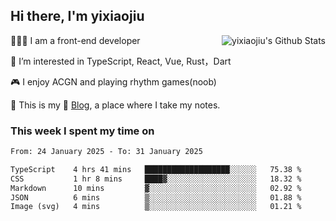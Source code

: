 ## Hi there, I'm yixiaojiu

<img align="right" src="https://bad-apple-github-readme.vercel.app/api?show_icons=true&hide_title=true&hide_rank=true&count_private=true&show_bg=1&username=yixiaojiu" alt="yixiaojiu's Github Stats"/>

🧑🏻‍💻 I am a front-end developer

👀 I’m interested in TypeScript, React, Vue, Rust，Dart

🎮 I enjoy ACGN and playing rhythm games(noob)

🌱 This is my 📝 [Blog](https://note.yixiaojiu.top), a place where I take my notes.

### This week I spent my time on

<!--START_SECTION:waka-->

```txt
From: 24 January 2025 - To: 31 January 2025

TypeScript    4 hrs 41 mins   ███████████████████░░░░░░   75.38 %
CSS           1 hr 8 mins     ████▓░░░░░░░░░░░░░░░░░░░░   18.32 %
Markdown      10 mins         ▓░░░░░░░░░░░░░░░░░░░░░░░░   02.92 %
JSON          6 mins          ▒░░░░░░░░░░░░░░░░░░░░░░░░   01.88 %
Image (svg)   4 mins          ▒░░░░░░░░░░░░░░░░░░░░░░░░   01.21 %
```

<!--END_SECTION:waka-->
